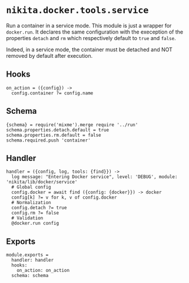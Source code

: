 
# `nikita.docker.tools.service`

Run a container in a service mode. This module is just a wrapper for
`docker.run`. It declares the same configuration with the exeception of the
properties `detach` and `rm` which respectively default to `true` and `false`.

Indeed, in a service mode, the container must be detached and NOT removed by default
after execution. 

## Hooks

    on_action = ({config}) ->
      config.container ?= config.name

## Schema

    {schema} = require('mixme').merge require '../run'
    schema.properties.detach.default = true
    schema.properties.rm.default = false
    schema.required.push 'container'

## Handler

    handler = ({config, log, tools: {find}}) ->
      log message: "Entering Docker service", level: 'DEBUG', module: 'nikita/lib/docker/service'
      # Global config
      config.docker = await find ({config: {docker}}) -> docker
      config[k] ?= v for k, v of config.docker
      # Normalization
      config.detach ?= true
      config.rm ?= false
      # Validation
      @docker.run config

## Exports

    module.exports =
      handler: handler
      hooks:
        on_action: on_action
      schema: schema

